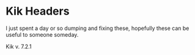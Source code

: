 Kik Headers
==============

I just spent a day or so dumping and fixing these, hopefully these can be useful to someone someday.

Kik v. 7.2.1
